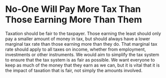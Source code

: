 No-One Will Pay More Tax Than Those Earning More Than Them
==========================================================

Taxation should be fair to the taxpayer. Those earning the least should 
only pay a smaller amount of money in tax, but should always have a 
lower marginal tax rate than those earning more than they do. That 
marginal tax rate should apply to all taxes on income, whether from 
employment, investments or other instruments. We would aim to simplify 
the tax system to ensure that the tax system is as fair as possible. We 
want everyone to keep as much of the money that they earn as we can, but 
it is vital that it is the impact of taxation that is fair, not simply 
the amounts involved.